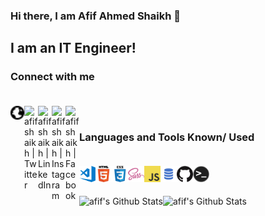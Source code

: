 ### Hi there, I am Afif Ahmed Shaikh 👋

## I am an IT Engineer!


### Connect with me <br /><br />

[<img align="left" alt="afifshaikh.tech" width="22px" src="https://raw.githubusercontent.com/iconic/open-iconic/master/svg/globe.svg" />][website]
[<img align="left" alt="afifshaikh | Twitter" width="22px" src="https://cdn.jsdelivr.net/npm/simple-icons@v3/icons/twitter.svg" />][twitter]
[<img align="left" alt="afifshaikh | LinkedIn" width="22px" src="https://cdn.jsdelivr.net/npm/simple-icons@v3/icons/linkedin.svg" />][linkedin]
[<img align="left" alt="afifshaikh | Instagram" width="22px" src="https://cdn.jsdelivr.net/npm/simple-icons@v3/icons/instagram.svg" />][instagram]
[<img align="left" alt="afifshaikh | Facebook" width="22px" src="https://cdn.jsdelivr.net/npm/simple-icons@v3/icons/facebook.svg" />][facebook]

<br />

### Languages and Tools Known/ Used <br /><br />


<img align="left" alt="Visual Studio Code" width="26px" src="https://raw.githubusercontent.com/github/explore/80688e429a7d4ef2fca1e82350fe8e3517d3494d/topics/visual-studio-code/visual-studio-code.png" />
<img align="left" alt="HTML5" width="26px" src="https://raw.githubusercontent.com/github/explore/80688e429a7d4ef2fca1e82350fe8e3517d3494d/topics/html/html.png" />
<img align="left" alt="CSS3" width="26px" src="https://raw.githubusercontent.com/github/explore/80688e429a7d4ef2fca1e82350fe8e3517d3494d/topics/css/css.png" />
<img align="left" alt="Sass" width="26px" src="https://raw.githubusercontent.com/github/explore/80688e429a7d4ef2fca1e82350fe8e3517d3494d/topics/sass/sass.png" />
<img align="left" alt="JavaScript" width="26px" src="https://raw.githubusercontent.com/github/explore/80688e429a7d4ef2fca1e82350fe8e3517d3494d/topics/javascript/javascript.png" />
<img align="left" alt="SQL" width="26px" src="https://raw.githubusercontent.com/github/explore/80688e429a7d4ef2fca1e82350fe8e3517d3494d/topics/sql/sql.png" />

<img align="left" alt="GitHub" width="26px" src="https://raw.githubusercontent.com/github/explore/78df643247d429f6cc873026c0622819ad797942/topics/github/github.png" />
<img align="left" alt="HTML5" width="26px" src="https://raw.githubusercontent.com/github/explore/80688e429a7d4ef2fca1e82350fe8e3517d3494d/topics/terminal/terminal.png" />

<br /><br />

<img align="left" alt="afif's Github Stats" src="https://github-readme-stats.vercel.app/api?username=Afif79&show_icons=true&hide_border=true&theme=algolia&hide=stars,issues" />
<img align="left" alt="afif's Github Stats" src="https://github-readme-stats.vercel.app/api/top-langs/?username=Afif79&layout=compact"/>

[website]: https://afifshaikh.tech/
[twitter]: https://twitter.com/afifshaikh48
[instagram]: https://instagram.com/afifshaikh48
[linkedin]: https://linkedin.com/in/afifshaikh
[facebook]: https://facebook.com/shaikh.afif.96
